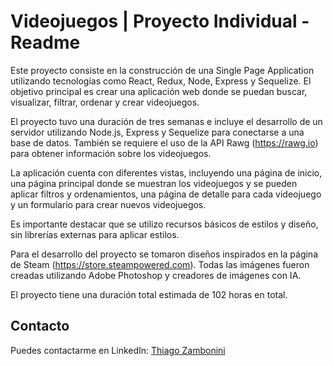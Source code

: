 # Videojuegos | Proyecto Individual - Readme

Este proyecto consiste en la construcción de una Single Page Application utilizando tecnologías como React, Redux, Node, Express y Sequelize. El objetivo principal es crear una aplicación web donde se puedan buscar, visualizar, filtrar, ordenar y crear videojuegos.

El proyecto tuvo una duración de tres semanas e incluye el desarrollo de un servidor utilizando Node.js, Express y Sequelize para conectarse a una base de datos. También se requiere el uso de la API Rawg (https://rawg.io) para obtener información sobre los videojuegos.

La aplicación cuenta con diferentes vistas, incluyendo una página de inicio, una página principal donde se muestran los videojuegos y se pueden aplicar filtros y ordenamientos, una página de detalle para cada videojuego y un formulario para crear nuevos videojuegos.

Es importante destacar que se utilizo recursos básicos de estilos y diseño, sin librerías externas para aplicar estilos. 

Para el desarrollo del proyecto se tomaron diseños inspirados en la página de Steam (https://store.steampowered.com). Todas las imágenes fueron creadas utilizando Adobe Photoshop y creadores de imágenes con IA.

El proyecto tiene una duración total estimada de 102 horas en total.

## Contacto
Puedes contactarme en LinkedIn: [Thiago Zambonini](https://www.linkedin.com/in/thiago-zambonini-2a279a239/)
